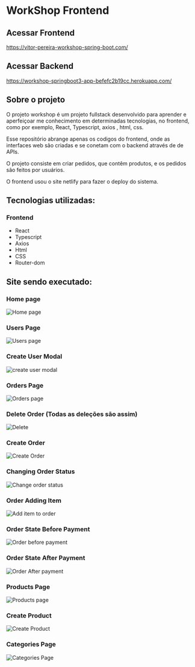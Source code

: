 # WorkShop Frontend

## Acessar Frontend
https://vitor-pereira-workshop-spring-boot.com/

## Acessar Backend
https://workshop-springboot3-app-befefc2b19cc.herokuapp.com/

## Sobre o projeto

O projeto workshop é um projeto fullstack desenvolvido para aprender e aperfeiçoar me conhecimento em determinadas tecnologias, no frontend, como por exemplo, React, Typescript, axios , html, css.

Esse repositório abrange apenas os codigos do frontend, onde as interfaces web são criadas e se conetam com o backend através de de APIs.

O projeto consiste em criar pedidos, que contêm produtos, e os pedidos são feitos por usuários.

O frontend usou o site netlify para fazer o deploy do sistema.

## Tecnologias utilizadas:

### Frontend
- React
- Typescript
- Axios
- Html
- CSS
- Router-dom

## Site sendo executado:

### Home page
![Home page](https://github.com/vitorpereira26r/workshop-frontend/blob/main/src/assets/inExe/homepage.png)

### Users Page
![Users page](https://github.com/vitorpereira26r/workshop-frontend/blob/main/src/assets/inExe/userspage.png)

### Create User Modal
![create user modal](https://github.com/vitorpereira26r/workshop-frontend/blob/main/src/assets/inExe/creatinguser.png)

### Orders Page
![Orders page](https://github.com/vitorpereira26r/workshop-frontend/blob/main/src/assets/inExe/orderspage.png)

### Delete Order (Todas as deleções são assim)
![Delete](https://github.com/vitorpereira26r/workshop-frontend/blob/main/src/assets/inExe/delete.png)

### Create Order
![Create Order](https://github.com/vitorpereira26r/workshop-frontend/blob/main/src/assets/inExe/createorder.png)

### Changing Order Status
![Change order status](https://github.com/vitorpereira26r/workshop-frontend/blob/main/src/assets/inExe/changeorderstatus.png)

### Order Adding Item
![Add item to order](https://github.com/vitorpereira26r/workshop-frontend/blob/main/src/assets/inExe/orderadditem.png)

### Order State Before Payment
![Order before payment](https://github.com/vitorpereira26r/workshop-frontend/blob/main/src/assets/inExe/orderbeforepay.png)

### Order State After Payment
![Order After payment](https://github.com/vitorpereira26r/workshop-frontend/blob/main/src/assets/inExe/orderafterpay.png)

### Products Page
![Products page](https://github.com/vitorpereira26r/workshop-frontend/blob/main/src/assets/inExe/productspage.png)

### Create Product
![Create Product](https://github.com/vitorpereira26r/workshop-frontend/blob/main/src/assets/inExe/createproduct.png)

### Categories Page
![Categories Page](https://github.com/vitorpereira26r/workshop-frontend/blob/main/src/assets/inExe/categoriespage.png)